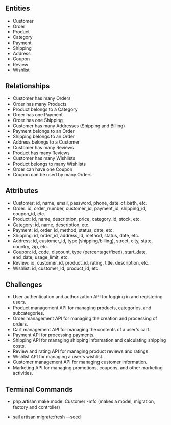 ## Entities

- Customer
- Order
- Product
- Category
- Payment
- Shipping
- Address
- Coupon
- Review
- Wishlist

## Relationships

- Customer has many Orders
- Order has many Products
- Product belongs to a Category
- Order has one Payment
- Order has one Shipping
- Customer has many Addresses (Shipping and Billing)
- Payment belongs to an Order
- Shipping belongs to an Order
- Address belongs to a Customer
- Customer has many Reviews
- Product has many Reviews
- Customer has many Wishlists
- Product belongs to many Wishlists
- Order can have one Coupon
- Coupon can be used by many Orders

## Attributes

- Customer: id, name, email, password, phone, date_of_birth, etc.
- Order: id, order_number, customer_id, payment_id, shipping_id, coupon_id, etc.
- Product: id, name, description, price, category_id, stock, etc.
- Category: id, name, description, etc.
- Payment: id, order_id, method, status, date, etc.
- Shipping: id, order_id, address_id, method, status, date, etc.
- Address: id, customer_id, type (shipping/billing), street, city, state, country, zip, etc.
- Coupon: id, code, discount, type (percentage/fixed), start_date, end_date, usage_limit, etc.
- Review: id, customer_id, product_id, rating, title, description, etc.
- Wishlist: id, customer_id, product_id, etc.

## Challenges

- User authentication and authorization API for logging in and registering users.
- Product management API for managing products, categories, and subcategories.
- Order management API for managing the creation and processing of orders.
- Cart management API for managing the contents of a user's cart.
- Payment API for processing payments.
- Shipping API for managing shipping information and calculating shipping costs.
- Review and rating API for managing product reviews and ratings.
- Wishlist API for managing a user's wishlist.
- Customer management API for managing customer information.
- Marketing API for managing promotions, coupons, and other marketing activities.

## Terminal Commands

- php artisan make:model Customer -mfc (makes a model, migration, factory and controller)

- sail artisan migrate:fresh --seed
